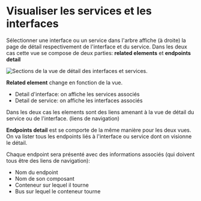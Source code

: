 # Visualiser les services et les interfaces

Sélectionner une interface ou un service dans l'arbre affiche \(à droite\) la page de détail respectivement de l'interface et du service. Dans les deux cas cette vue se compose de deux parties: **related elements** et **endpoints detail** 

![Sections de la vue de d&#xE9;tail des interfaces et services.](https://lh4.googleusercontent.com/6j0q4_09jVgPSpH96p_oMdaSqQXakdX8D2mTpCA18ytsxB_04vm4-89Xesxvu036WtBYZd9BrOX31ZrY9TzaJsCOucIf9EGf09g2vd3oO6J8NkL7Vat9NZyF4AznVHCxQbG1v5ku)

**Related element** change en fonction de la vue.

* Detail d'interface: on affiche les services associés
* Detail de service: on affiche les interfaces associés

Dans les deux cas les elements sont des liens amenant à la vue de détail du service ou de l'interface. \(liens de navigation\)

**Endpoints detail** est se comporte de la même manière pour les deux vues. On va lister tous les endpoints liés à l'interface ou service dont on visionne le  détail.

Chaque endpoint sera présenté avec des informations associés \(qui doivent tous être des liens de navigation\):

* Nom du endpoint
* Nom de son composant
* Conteneur sur lequel il tourne
* Bus sur lequel le conteneur tourne

